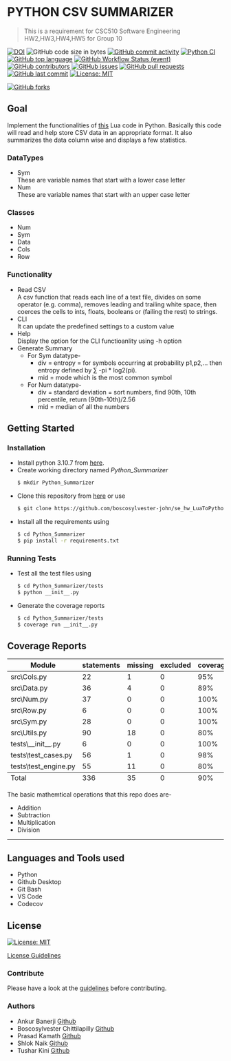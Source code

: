 # PYTHON CSV SUMMARIZER

> This is a requirement for CSC510 Software Engineering HW2,HW3,HW4,HW5 for Group 10

[![DOI](https://zenodo.org/badge/531310181.svg)](https://zenodo.org/badge/latestdoi/531310181)
![GitHub code size in bytes](https://img.shields.io/github/languages/code-size/boscosylvester-john/se_hw_LuaToPython)
[![GitHub commit activity](https://img.shields.io/github/commit-activity/m/boscosylvester-john/se_hw_LuaToPython?color=g)](https://github.com/boscosylvester-john/se_hw_LuaToPython/commits/main)
[![Python CI](https://github.com/boscosylvester-john/se_hw_LuaToPython/actions/workflows/tests.yaml/badge.svg)](https://github.com/boscosylvester-john/se_hw_LuaToPython/actions/workflows/tests.yaml)
[![GitHub top language](https://img.shields.io/github/languages/top/boscosylvester-john/se_hw_LuaToPython)](https://docs.python.org/3/)
[![GitHub Workflow Status (event)](https://img.shields.io/github/workflow/status/boscosylvester-john/se_hw_LuaToPython/Tests?event=push)](https://img.shields.io/github/workflow/status/boscosylvester-john/se_hw_LuaToPython/Tests?event=push)
[![GitHub contributors](https://img.shields.io/github/contributors/boscosylvester-john/se_hw_LuaToPython)](https://github.com/boscosylvester-john/se_hw_LuaToPython/graphs/contributors)
[![GitHub issues](https://img.shields.io/github/issues/boscosylvester-john/se_hw_LuaToPython)](https://github.com/boscosylvester-john/se_hw_LuaToPython/issues)
[![GitHub pull requests](https://img.shields.io/github/issues-pr/boscosylvester-john/se_hw_LuaToPython)](https://github.com/boscosylvester-john/se_hw_LuaToPython/pulls)
[![GitHub last commit](https://img.shields.io/github/last-commit/boscosylvester-john/se_hw_LuaToPython)](https://github.com/boscosylvester-john/se_hw_LuaToPython/commits/main)
[![License: MIT](https://img.shields.io/badge/License-MIT-yellow.svg)](https://opensource.org/licenses/MIT)

[![GitHub forks](https://img.shields.io/github/forks/boscosylvester-john/se_hw_LuaToPython?style=social)](https://github.com/boscosylvester-john/se_hw_LuaToPython/network/members)

## Goal

Implement the functionalities of [this](https://github.com/txt/se22/blob/main/etc/pdf/csv.pdf) Lua code in Python. Basically this code will read and help store CSV data in an appropriate format. It also summarizes the data column wise and displays a few statistics.

### DataTypes

- Sym<br>
  These are variable names that start with a lower case letter
- Num<br>
  These are variable names that start with an upper case letter

### Classes

- Num
- Sym
- Data
- Cols
- Row

### Functionality

- Read CSV<br>
  A csv function that reads each line of a text file, divides on some operator (e.g. comma), removes leading and trailing white space, then coerces the cells to ints, floats, booleans or (failing the rest) to strings.
- CLI<br>
  It can update the predefined settings to a custom value
- Help<br>
  Display the option for the CLI functioanlity using -h option
- Generate Summary
  - For Sym datatype-
    - div = entropy = for symbols occurring at probability p1,p2,... then entropy defined by ∑ -pi \* log2(pi).
    - mid = mode which is the most common symbol
  - For Num datatype-
    - div = standard deviation = sort numbers, find 90th, 10th percentile, return (90th-10th)/2.56
    - mid = median of all the numbers

## Getting Started

### Installation

- Install python 3.10.7 from [here](https://www.python.org/downloads/).
- Create working directory named _Python_Summarizer_
  ```bash
  $ mkdir Python_Summarizer
  ```
- Clone this repository from [here](https://github.com/boscosylvester-john/se_hw_LuaToPython.git) or use
  ```bash
  $ git clone https://github.com/boscosylvester-john/se_hw_LuaToPython
  ```
- Install all the requirements using
  ```bash
  $ cd Python_Summarizer
  $ pip install -r requirements.txt
  ```

### Running Tests

- Test all the test files using
  ```bash
  $ cd Python_Summarizer/tests
  $ python __init__.py
  ```
- Generate the coverage reports
  ```bash
  $ cd Python_Summarizer/tests
  $ coverage run __init__.py
  ```

## Coverage Reports

<table class="index" data-sortable>
    <thead>
        <tr class="tablehead" title="Click to sort">
            <th class="name left" aria-sort="none" data-shortcut="n">Module</th>
            <th aria-sort="none" data-default-sort-order="descending" data-shortcut="s">statements</th>
            <th aria-sort="none" data-default-sort-order="descending" data-shortcut="m">missing</th>
            <th aria-sort="none" data-default-sort-order="descending" data-shortcut="x">excluded</th>
            <th class="right" aria-sort="none" data-shortcut="c">coverage</th>
        </tr>
    </thead>
    <tbody>
        <tr class="file">
            <td class="name left">src\Cols.py</td>
            <td>22</td>
            <td>1</td>
            <td>0</td>
            <td class="right" data-ratio="21 22">95%</td>
        </tr>
        <tr class="file">
            <td class="name left">src\Data.py</td>
            <td>36</td>
            <td>4</td>
            <td>0</td>
            <td class="right" data-ratio="32 36">89%</td>
        </tr>
        <tr class="file">
            <td class="name left">src\Num.py</td>
            <td>37</td>
            <td>0</td>
            <td>0</td>
            <td class="right" data-ratio="37 37">100%</td>
        </tr>
        <tr class="file">
            <td class="name left">src\Row.py</td>
            <td>6</td>
            <td>0</td>
            <td>0</td>
            <td class="right" data-ratio="6 6">100%</td>
        </tr>
        <tr class="file">
            <td class="name left">src\Sym.py</td>
            <td>28</td>
            <td>0</td>
            <td>0</td>
            <td class="right" data-ratio="28 28">100%</td>
        </tr>
        <tr class="file">
            <td class="name left">src\Utils.py</td>
            <td>90</td>
            <td>18</td>
            <td>0</td>
            <td class="right" data-ratio="72 90">80%</td>
        </tr>
        <tr class="file">
            <td class="name left">tests\__init__.py</td>
            <td>6</td>
            <td>0</td>
            <td>0</td>
            <td class="right" data-ratio="6 6">100%</td>
        </tr>
        <tr class="file">
            <td class="name left">tests\test_cases.py</td>
            <td>56</td>
            <td>1</td>
            <td>0</td>
            <td class="right" data-ratio="55 56">98%</td>
        </tr>
        <tr class="file">
            <td class="name left">tests\test_engine.py</td>
            <td>55</td>
            <td>11</td>
            <td>0</td>
            <td class="right" data-ratio="44 55">80%</td>
        </tr>
    </tbody>
    <tfoot>
        <tr class="total">
            <td class="name left">Total</td>
            <td>336</td>
            <td>35</td>
            <td>0</td>
            <td class="right" data-ratio="301 336">90%</td>
        </tr>
    </tfoot>
</table>

The basic mathemtical operations that this repo does are-

- Addition
- Subtraction
- Multiplication
- Division

---

## Languages and Tools used

- Python
- Github Desktop
- Git Bash
- VS Code
- Codecov

## License

[![License: MIT](https://img.shields.io/badge/License-MIT-yellow.svg)](https://opensource.org/licenses/MIT)

[License Guidelines](https://github.com/boscosylvester-john/se_hw_LuaToPython/blob/main/LICENSE.md)

### Contribute

Please have a look at the [guidelines](https://github.com/boscosylvester-john/se_hw_LuaToPython/blob/main/CONTRIBUTING.md) before contributing.

### Authors

- Ankur Banerji [Github](https://github.com/ankurbanerji3)
- Boscosylvester Chittilapilly [Github](https://github.com/boscosylvester-john)
- Prasad Kamath [Github](https://github.com/kamathprasad9)
- Shlok Naik [Github](https://github.com/shlokio)
- Tushar Kini [Github](https://github.com/tusharkini)
